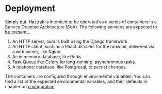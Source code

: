 # Deployment

Simply put, Haztrak is intended to be operated as a series of containers in a Service Oriented Architecture (SoA). The
following services are expected to be present...

1. An HTTP server, ours is built using the Django framework.
2. An HTTP client, such as a React JS client for the browser, delivered via a web server, like Nginx.
3. An in memory database, like Redis.
4. Task Queue like Celery for long-running, asynchronous tasks.
5. A relational database, like Postgresql, to persist changes.

The containers are configured through environmental variables. You can find a
list of the expected environmental variables, and their defaults
in chapter on [configuration](./configuration.md)
